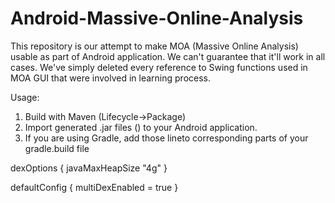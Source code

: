 # Android-Massive-Online-Analysis

This repository is our attempt to make MOA (Massive Online Analysis) usable as part of Android application. We can't guarantee that it'll work in all cases.
We've simply deleted every reference to Swing functions used in MOA GUI that were involved in learning process.

Usage:

1) Build with Maven (Lifecycle->Package)
2) Import generated .jar files () to your Android application.
3) If you are using Gradle, add those lineto corresponding parts of your gradle.build file

dexOptions {
        javaMaxHeapSize "4g"
    }
    
 defaultConfig {
        multiDexEnabled = true
    }

